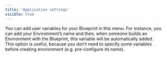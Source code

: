 ```yaml
---
title: 'Application settings'
visible: true
---
```


You can add user variables for your Blueprint in this menu. For instance, you can add your Environment’s name and then, when someone builds an Environment with the Blueprint, this variable will be automatically added. This option is useful, because you don’t need to specify some variables before creating environment (e.g. pre-configure its name).
